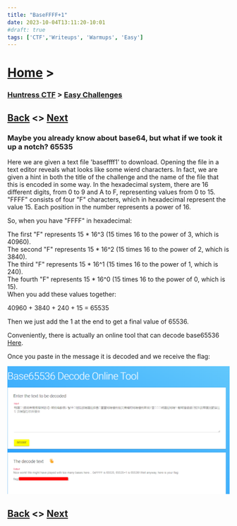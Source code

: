 ```yaml
---
title: "BaseFFFF+1"
date: 2023-10-04T13:11:20-10:01
#draft: true
tags: ['CTF','Writeups', 'Warmups', 'Easy']
---
```

 
# [Home](https://jjolley91.github.io/blog/) >

###  [Huntress CTF](https://jjolley91.github.io/blog/huntress_ctf_2023) >  [Easy Challenges](https://jjolley91.github.io/blog/huntress_ctf_2023/1.easy/)

## [Back](https://jjolley91.github.io/blog/huntress_ctf_2023/1.easy/human_two)  <> [Next](https://jjolley91.github.io/blog/huntress_ctf_2023/1.easy/caesarmirror) 

### Maybe you already know about base64, but what if we took it up a notch? 65535

Here we are given a text file 'baseffff1' to download. Opening the file in a text editor reveals what looks like some wierd characters. In fact, we are given a hint in both the title of the challenge and the name of the file that this is encoded in some way. In the hexadecimal system, there are 16 different digits, from 0 to 9 and A to F, representing values from 0 to 15. "FFFF" consists of four "F" characters, which in hexadecimal represent the value 15. Each position in the number represents a power of 16.

So, when you have "FFFF" in hexadecimal:

The first "F" represents 15 * 16^3 (15 times 16 to the power of 3, which is 40960).\
The second "F" represents 15 * 16^2 (15 times 16 to the power of 2, which is 3840).\
The third "F" represents 15 * 16^1 (15 times 16 to the power of 1, which is 240).\
The fourth "F" represents 15 * 16^0 (15 times 16 to the power of 0, which is 15).\
When you add these values together:

40960 + 3840 + 240 + 15 = 65535 

Then we just add the 1 at the end to get a final value of 65536.

Conveniently, there is actually an online tool that can decode base65536 [Here](https://www.better-converter.com/Encoders-Decoders/Base65536-Decode).

Once you paste in the message it is decoded and we receive the flag:

![baseffff+1](https://github.com/jjolley91/blog/blob/main/static/Huntress_CTF_2023/baseffff+1.png?raw=true)  

## [Back](https://jjolley91.github.io/blog/huntress_ctf_2023/1.easy/human_two)  <> [Next](https://jjolley91.github.io/blog/huntress_ctf_2023/1.easy/caesarmirror)